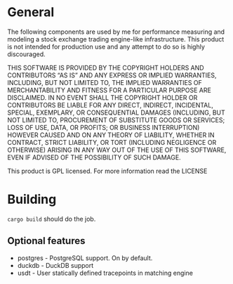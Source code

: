 # General

The following components are used by me for performance measuring and modeling a stock exchange trading engine-like infrastructure. This product is not intended for production use and any attempt to do so is highly discouraged.

THIS SOFTWARE IS PROVIDED BY THE COPYRIGHT HOLDERS AND CONTRIBUTORS “AS IS” AND ANY EXPRESS OR IMPLIED WARRANTIES, INCLUDING, BUT NOT LIMITED TO, THE IMPLIED WARRANTIES OF MERCHANTABILITY AND FITNESS FOR A PARTICULAR PURPOSE ARE DISCLAIMED. IN NO EVENT SHALL THE COPYRIGHT HOLDER OR CONTRIBUTORS BE LIABLE FOR ANY DIRECT, INDIRECT, INCIDENTAL, SPECIAL, EXEMPLARY, OR CONSEQUENTIAL DAMAGES (INCLUDING, BUT NOT LIMITED TO, PROCUREMENT OF SUBSTITUTE GOODS OR SERVICES; LOSS OF USE, DATA, OR PROFITS; OR BUSINESS INTERRUPTION) HOWEVER CAUSED AND ON ANY THEORY OF LIABILITY, WHETHER IN CONTRACT, STRICT LIABILITY, OR TORT (INCLUDING NEGLIGENCE OR OTHERWISE) ARISING IN ANY WAY OUT OF THE USE OF THIS SOFTWARE, EVEN IF ADVISED OF THE POSSIBILITY OF SUCH DAMAGE.

This product is GPL licensed. For more information read the LICENSE


# Building

```cargo build``` should do the job. 

## Optional features

 * postgres - PostgreSQL support. On by default.
 * duckdb - DuckDB support
 * usdt - User statically defined tracepoints in matching engine

